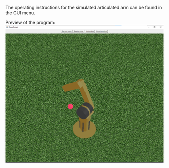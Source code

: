 The operating instructions for the simulated articulated arm can be found in the GUI menu.

Preview of the program:
![alt text](https://github.com/MateuszKolimaga/java3d-articulated-arm-robot/blob/main/preview_imgs/preview.jpg?raw=true)
